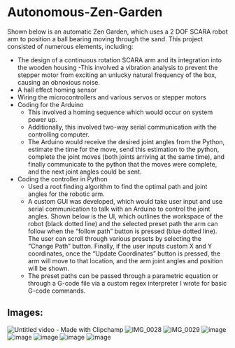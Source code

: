 # Autonomous-Zen-Garden
Shown below is an automatic Zen Garden, which uses a 2 DOF SCARA robot arm to position a ball bearing moving through the sand. This project consisted of numerous elements, including:
  -	The design of a continuous rotation SCARA arm and its integration into the wooden housing
    -This involved a vibration analysis to prevent the stepper motor from exciting an unlucky natural frequency of the box, causing an obnoxious noise.
  - A hall effect homing sensor
  -	Wiring the microcontrollers and various servos or stepper motors
  -	Coding for the Arduino
    -	This involved a homing sequence which would occur on system power up.
    -	Additionally, this involved two-way serial communication with the controlling computer.
      -	The Arduino would receive the desired joint angles from the Python, estimate the time for the move, send this estimation to the python, complete the joint moves (both joints arriving at the same time), and finally communicate to the python that the moves were complete, and the next joint angles could be sent.
  -	Coding the controller in Python
    -	Used a root finding algorithm to find the optimal path and joint angles for the robotic arm. 
    -	A custom GUI was developed, which would take user input and use serial communication to talk with an Arduino to control the joint angles. Shown below is the UI, which outlines the workspace of the robot (black dotted line) and the selected preset path the arm can follow when the “follow path” button is pressed (blue dotted line). The user can scroll through various presets by selecting the “Change Path” button. Finally, if the user inputs custom X and Y coordinates, once the “Update Coordinates” button is pressed, the arm will move to that location, and the arm joint angles and position will be shown. 
    -	The preset paths can be passed through a parametric equation or through a G-code file via a custom regex interpreter I wrote for basic G-code commands.

## Images:
![Untitled video - Made with Clipchamp](https://github.com/eweissm/Autonomous-Zen-Garden/assets/73143081/3ab6f555-8f9d-4b08-80e6-b3ee96074b49)
![IMG_0028](https://github.com/eweissm/Autonomous-Zen-Garden/assets/73143081/15c103ee-035d-467a-a6fa-9733e9d6d9fe)
![IMG_0029](https://github.com/eweissm/Autonomous-Zen-Garden/assets/73143081/b6828620-6f0a-4bb1-a02a-6950a32e25bc)
![image](https://github.com/eweissm/Autonomous-Zen-Garden/assets/73143081/f3c0ebd9-a533-49c8-9401-8787ef99986c)
![image](https://github.com/eweissm/Autonomous-Zen-Garden/assets/73143081/b1ae802a-1f63-4505-8897-12f492a7b84f)
![image](https://github.com/eweissm/Autonomous-Zen-Garden/assets/73143081/28735282-b4a3-40a8-ac62-01b68e120c47)
![image](https://github.com/eweissm/Autonomous-Zen-Garden/assets/73143081/4fe4bf65-0a0a-4657-aa0f-83cb1f476d7b)
![image](https://github.com/eweissm/Autonomous-Zen-Garden/assets/73143081/12a7cdce-9d46-4a08-bb95-5e2cd24955fa)
